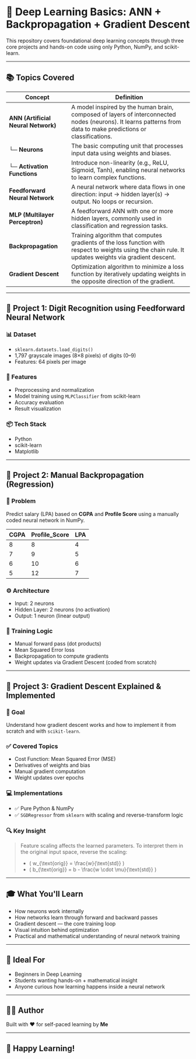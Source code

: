 # 🧠 Deep Learning Basics: ANN + Backpropagation + Gradient Descent

This repository covers foundational deep learning concepts through three core projects and hands-on code using only Python, NumPy, and scikit-learn.

---

## 📚 Topics Covered

| **Concept**                         | **Definition**                                                                                                                                                      |
| ----------------------------------- | ------------------------------------------------------------------------------------------------------------------------------------------------------------------- |
| **ANN (Artificial Neural Network)** | A model inspired by the human brain, composed of layers of interconnected nodes (neurons). It learns patterns from data to make predictions or classifications.     |
| └─ **Neurons**                      | The basic computing unit that processes input data using weights and biases.                                                                                        |
| └─ **Activation Functions**         | Introduce non-linearity (e.g., ReLU, Sigmoid, Tanh), enabling neural networks to learn complex functions.                                                           |
| **Feedforward Neural Network**      | A neural network where data flows in one direction: input → hidden layer(s) → output. No loops or recursion.                                                        |
| **MLP (Multilayer Perceptron)**     | A feedforward ANN with one or more hidden layers, commonly used in classification and regression tasks.                                                             |
| **Backpropagation**                | Training algorithm that computes gradients of the loss function with respect to weights using the chain rule. It updates weights via gradient descent.              |
| **Gradient Descent**                | Optimization algorithm to minimize a loss function by iteratively updating weights in the opposite direction of the gradient.                                       |

---

## 📁 Project 1: Digit Recognition using Feedforward Neural Network

### 📊 Dataset
- `sklearn.datasets.load_digits()`
- 1,797 grayscale images (8×8 pixels) of digits (0–9)
- Features: 64 pixels per image

### 🔧 Features
- Preprocessing and normalization
- Model training using `MLPClassifier` from scikit-learn
- Accuracy evaluation
- Result visualization

### 📦 Tech Stack
- Python
- scikit-learn
- Matplotlib

---

## 📁 Project 2: Manual Backpropagation (Regression)

### 💼 Problem
Predict salary (LPA) based on **CGPA** and **Profile Score** using a manually coded neural network in NumPy.

| CGPA | Profile_Score | LPA |
|------|----------------|-----|
| 8    | 8              | 4   |
| 7    | 9              | 5   |
| 6    | 10             | 6   |
| 5    | 12             | 7   |

### ⚙️ Architecture
- Input: 2 neurons
- Hidden Layer: 2 neurons (no activation)
- Output: 1 neuron (linear output)

### 🔁 Training Logic
- Manual forward pass (dot products)
- Mean Squared Error loss
- Backpropagation to compute gradients
- Weight updates via Gradient Descent (coded from scratch)

---

## 📁 Project 3: Gradient Descent Explained & Implemented

### 🎯 Goal
Understand how gradient descent works and how to implement it from scratch and with `scikit-learn`.

### ✅ Covered Topics
- Cost Function: Mean Squared Error (MSE)
- Derivatives of weights and bias
- Manual gradient computation
- Weight updates over epochs

### 💻 Implementations
- ✅ Pure Python & NumPy
- ✅ `SGDRegressor` from `sklearn` with scaling and reverse-transform logic

### 🔍 Key Insight
> Feature scaling affects the learned parameters. To interpret them in the original input space, reverse the scaling:
> - \( w_{\text{orig}} = \frac{w}{\text{std}} \)
> - \( b_{\text{orig}} = b - \frac{w \cdot \mu}{\text{std}} \)

---

## 🎓 What You'll Learn

- How neurons work internally
- How networks learn through forward and backward passes
- Gradient descent — the core training loop
- Visual intuition behind optimization
- Practical and mathematical understanding of neural network training

---

## 🧠 Ideal For
- Beginners in Deep Learning
- Students wanting hands-on + mathematical insight
- Anyone curious how learning happens inside a neural network

---

## 🧑‍💻 Author

Built with ❤️ for self-paced learning by **Me**

---

## 🙌 Happy Learning!

